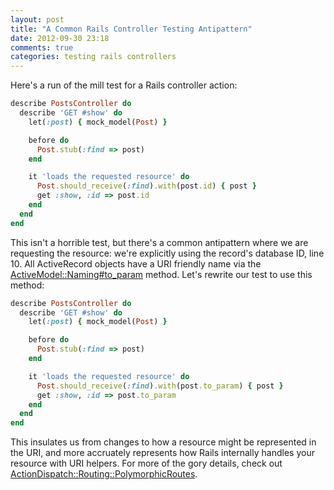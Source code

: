 ```yaml
---
layout: post
title: "A Common Rails Controller Testing Antipattern"
date: 2012-09-30 23:18
comments: true
categories: testing rails controllers
---
```


Here's a run of the mill test for a Rails controller action:

```ruby
describe PostsController do
  describe 'GET #show' do
    let(:post) { mock_model(Post) }

    before do
      Post.stub(:find => post)
    end

    it 'loads the requested resource' do
      Post.should_receive(:find).with(post.id) { post }
      get :show, :id => post.id
    end
  end
end
```

This isn't a horrible test, but there's a common antipattern where we are requesting the resource: we're explicitly using the record's database ID, line 10. All ActiveRecord objects have a URI friendly name via the [ActiveModel::Naming#to_param](https://github.com/rails/rails/blob/3-2-stable/activemodel/lib/active_model/conversion.rb#L49-53) method. Let's rewrite our test to use this method:

```ruby
describe PostsController do
  describe 'GET #show' do
    let(:post) { mock_model(Post) }

    before do
      Post.stub(:find => post)
    end

    it 'loads the requested resource' do
      Post.should_receive(:find).with(post.to_param) { post }
      get :show, :id => post.to_param
    end
  end
end
```

This insulates us from changes to how a resource might be represented in the URI, and more accruately represents how Rails internally handles your resource with URI helpers. For more of the gory details, check out [ActionDispatch::Routing::PolymorphicRoutes](https://github.com/rails/rails/blob/3-2-stable/actionpack/lib/action_dispatch/routing/polymorphic_routes.rb).
